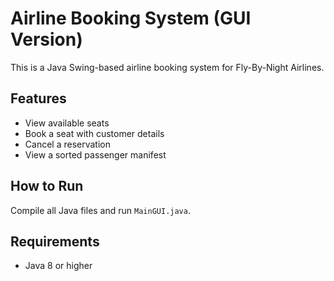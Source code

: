 # Airline Booking System (GUI Version)

This is a Java Swing-based airline booking system for Fly-By-Night Airlines.

## Features
- View available seats
- Book a seat with customer details
- Cancel a reservation
- View a sorted passenger manifest

## How to Run
Compile all Java files and run `MainGUI.java`.

## Requirements
- Java 8 or higher
